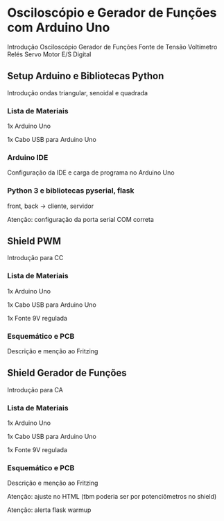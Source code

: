 # Osciloscópio e Gerador de Funções com Arduino Uno
Introdução
Osciloscópio
Gerador de Funções
Fonte de Tensão
Voltímetro
Relés
Servo Motor
E/S Digital


## Setup Arduino e Bibliotecas Python
Introdução ondas triangular, senoidal e quadrada

### Lista de Materiais
1x Arduino Uno

1x Cabo USB para Arduino Uno

### Arduino IDE
Configuração da IDE e carga de programa no Arduino Uno

### Python 3 e bibliotecas pyserial, flask
front, back -> cliente, servidor

Atenção: configuração da porta serial COM correta

## Shield PWM
Introdução para CC

### Lista de Materiais
1x Arduino Uno

1x Cabo USB para Arduino Uno

1x Fonte 9V regulada

### Esquemático e PCB
Descrição e menção ao Fritzing

## Shield Gerador de Funções
Introdução para CA

### Lista de Materiais
1x Arduino Uno

1x Cabo USB para Arduino Uno

1x Fonte 9V regulada

### Esquemático e PCB
Descrição e menção ao Fritzing

Atenção: ajuste no HTML (tbm poderia ser por potenciômetros no shield)

Atenção: alerta flask warmup
